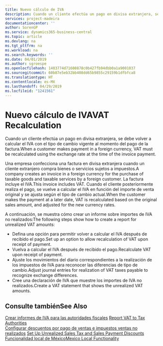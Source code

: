 ```yaml
---
title: Nuevo cálculo de IVA
description: Cuando un cliente efectúa un pago en divisa extranjera, se debe volver a calcular el IVA con el tipo de cambio vigente al momento del pago de la factura.
services: project-madeira
documentationcenter: ''
author: SorenGP
ms.service: dynamics365-business-central
ms.topic: article
ms.devlang: na
ms.tgt_pltfrm: na
ms.workload: na
ms.search.keywords: ''
ms.date: 04/01/2019
ms.author: sgroespe
ms.openlocfilehash: 1403774d71608878c0b427fb94dbb0a1a9001037
ms.sourcegitcommit: 60b87e5eb32bb408dd65b9855c29159b1dfbfca8
ms.translationtype: HT
ms.contentlocale: es-MX
ms.lasthandoff: 04/29/2019
ms.locfileid: "1241561"
---
```

# <a name="vat-recalculation"></a><span data-ttu-id="3d816-103">Nuevo cálculo de IVA</span><span class="sxs-lookup"><span data-stu-id="3d816-103">VAT Recalculation</span></span>
<span data-ttu-id="3d816-104">Cuando un cliente efectúa un pago en divisa extranjera, se debe volver a calcular el IVA con el tipo de cambio vigente al momento del pago de la factura.</span><span class="sxs-lookup"><span data-stu-id="3d816-104">When a customer makes payment in a foreign currency, VAT must be recalculated using the exchange rate at the time of the invoice payment.</span></span>  

<span data-ttu-id="3d816-105">Una empresa confecciona una factura en divisa extranjera cuando un cliente extranjero compra bienes o servicios sujetos a impuestos.</span><span class="sxs-lookup"><span data-stu-id="3d816-105">A company creates an invoice in a foreign currency for the purchase of taxable goods and taxable services by a foreign customer.</span></span> <span data-ttu-id="3d816-106">La factura incluye el IVA.</span><span class="sxs-lookup"><span data-stu-id="3d816-106">This invoice includes VAT.</span></span> <span data-ttu-id="3d816-107">Cuando el cliente posteriormente realiza el pago, se vuelve a calcular el IVA en función del importe de venta original y se ajusta según el tipo de cambio actual.</span><span class="sxs-lookup"><span data-stu-id="3d816-107">When the customer makes the payment at a later date, VAT is recalculated based on the original sales amount, and adjusted for the new currency rates.</span></span>  

<span data-ttu-id="3d816-108">A continuación, se muestra cómo crear un informe sobre importes de IVA no realizados:</span><span class="sxs-lookup"><span data-stu-id="3d816-108">The following steps show how to create a report for unrealized VAT amounts:</span></span>  

- <span data-ttu-id="3d816-109">Defina una opción para permitir volver a calcular el IVA después de recibido el pago.</span><span class="sxs-lookup"><span data-stu-id="3d816-109">Set up an option to allow recalculation of VAT upon receipt of payment.</span></span>  
- <span data-ttu-id="3d816-110">Vuelva a calcular el IVA después de recibido el pago.</span><span class="sxs-lookup"><span data-stu-id="3d816-110">Recalculate VAT upon receipt of payment.</span></span>  
- <span data-ttu-id="3d816-111">Ajuste los movimientos del diario correspondientes a la realización de los impuestos de IVA para reconocer las diferencias de tipo de cambio.</span><span class="sxs-lookup"><span data-stu-id="3d816-111">Adjust journal entries for realization of VAT taxes payable to recognize exchange differences.</span></span>  
- <span data-ttu-id="3d816-112">Cree una declaración de IVA que muestre los importes de IVA no realizados.</span><span class="sxs-lookup"><span data-stu-id="3d816-112">Create a VAT statement that shows the unrealized VAT amounts.</span></span>

## <a name="see-also"></a><span data-ttu-id="3d816-113">Consulte también</span><span class="sxs-lookup"><span data-stu-id="3d816-113">See Also</span></span>  
 <span data-ttu-id="3d816-114">[Crear informes de IVA para las autoridades fiscales](../../finance-how-report-vat.md) </span><span class="sxs-lookup"><span data-stu-id="3d816-114">[Report VAT to Tax Authorities](../../finance-how-report-vat.md) </span></span>  
 <span data-ttu-id="3d816-115">[Configurar descuentos por pago de ventas e impuestos ventas no realizados](how-to-set-up-unrealized-sales-tax-and-sales-payment-discounts.md) </span><span class="sxs-lookup"><span data-stu-id="3d816-115">[Set Up Unrealized Sales Tax and Sales Payment Discounts](how-to-set-up-unrealized-sales-tax-and-sales-payment-discounts.md) </span></span>  
 [<span data-ttu-id="3d816-116">Funcionalidad local de México</span><span class="sxs-lookup"><span data-stu-id="3d816-116">Mexico Local Functionality</span></span>](mexico-local-functionality.md)
